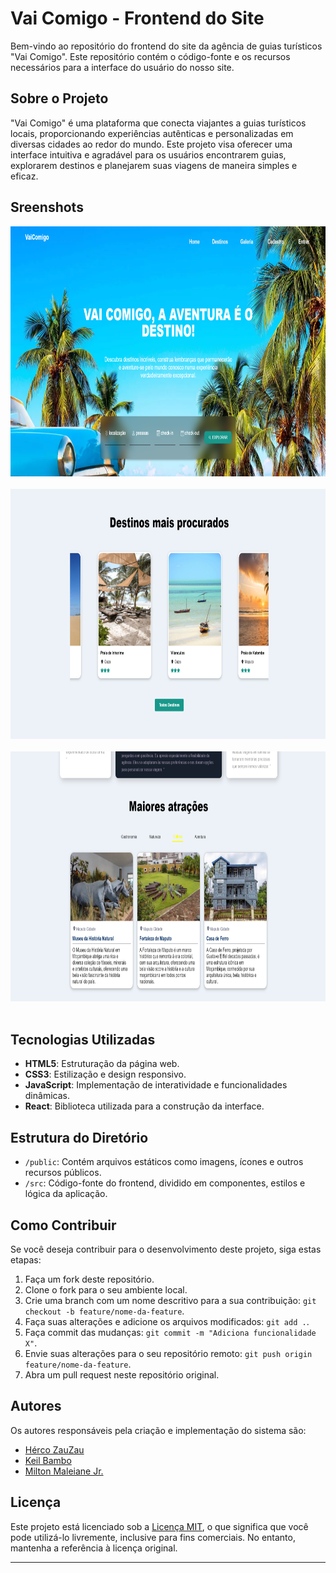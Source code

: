 # Vai Comigo - Frontend do Site

Bem-vindo ao repositório do frontend do site da agência de guias turísticos "Vai Comigo". Este repositório contém o código-fonte e os recursos necessários para a interface do usuário do nosso site.

## Sobre o Projeto

"Vai Comigo" é uma plataforma que conecta viajantes a guias turísticos locais, proporcionando experiências autênticas e personalizadas em diversas cidades ao redor do mundo. Este projeto visa oferecer uma interface intuitiva e agradável para os usuários encontrarem guias, explorarem destinos e planejarem suas viagens de maneira simples e eficaz.

## Sreenshots

<div align="center">
 <img alt="img" height="400" width="750" src="https://github.com/HercoZauZau/VaiComigo_frontend/blob/main/screenshots/vaicomigo5.png?raw=true"> 
 <br><br>
 
 <img alt="img" height="400" width="750" src="https://github.com/HercoZauZau/VaiComigo_frontend/blob/main/screenshots/vaicomigo1.png?raw=true"> 
 <br><br>
 
 <img alt="img" height="400" width="750" src="https://github.com/HercoZauZau/VaiComigo_frontend/blob/main/screenshots/vaicomigo2.png?raw=true"> 
 <br><br>
</div>

## Tecnologias Utilizadas

- **HTML5**: Estruturação da página web.
- **CSS3**: Estilização e design responsivo.
- **JavaScript**: Implementação de interatividade e funcionalidades dinâmicas.
- **React**: Biblioteca utilizada para a construção da interface.

## Estrutura do Diretório

- `/public`: Contém arquivos estáticos como imagens, ícones e outros recursos públicos.
- `/src`: Código-fonte do frontend, dividido em componentes, estilos e lógica da aplicação.

## Como Contribuir

Se você deseja contribuir para o desenvolvimento deste projeto, siga estas etapas:

1. Faça um fork deste repositório.
2. Clone o fork para o seu ambiente local.
3. Crie uma branch com um nome descritivo para a sua contribuição: `git checkout -b feature/nome-da-feature`.
4. Faça suas alterações e adicione os arquivos modificados: `git add .`.
5. Faça commit das mudanças: `git commit -m "Adiciona funcionalidade X"`.
6. Envie suas alterações para o seu repositório remoto: `git push origin feature/nome-da-feature`.
7. Abra um pull request neste repositório original.

## Autores

Os autores responsáveis pela criação e implementação do sistema são:

- [Hérco ZauZau](https://github.com/HercoZauZau)
- [Keil Bambo](https://github.com/KeilBambo)
- [Milton Maleiane Jr.](https://github.com/miltonmaleiane)


## Licença

Este projeto está licenciado sob a [Licença MIT](LICENSE), o que significa que você pode utilizá-lo livremente, inclusive para fins comerciais. No entanto, mantenha a referência à licença original.

---
